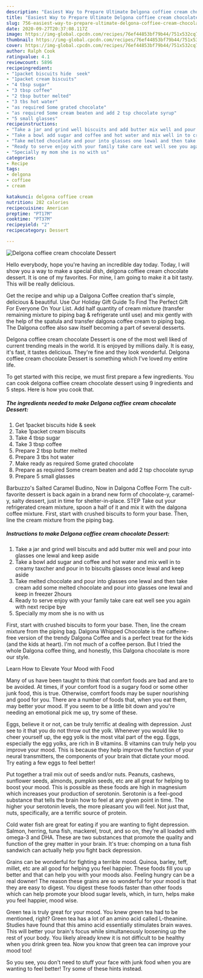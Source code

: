 ```yaml
---
description: "Easiest Way to Prepare Ultimate Delgona coffiee cream chocolate Dessert"
title: "Easiest Way to Prepare Ultimate Delgona coffiee cream chocolate Dessert"
slug: 756-easiest-way-to-prepare-ultimate-delgona-coffiee-cream-chocolate-dessert
date: 2020-09-27T20:37:08.117Z
image: https://img-global.cpcdn.com/recipes/76ef44853bf79b44/751x532cq70/delgona-coffiee-cream-chocolate-dessert-recipe-main-photo.jpg
thumbnail: https://img-global.cpcdn.com/recipes/76ef44853bf79b44/751x532cq70/delgona-coffiee-cream-chocolate-dessert-recipe-main-photo.jpg
cover: https://img-global.cpcdn.com/recipes/76ef44853bf79b44/751x532cq70/delgona-coffiee-cream-chocolate-dessert-recipe-main-photo.jpg
author: Ralph Cook
ratingvalue: 4.1
reviewcount: 5896
recipeingredient:
- "1packet biscuits hide  seek"
- "1packet cream biscuits"
- "4 tbsp sugar"
- "3 tbsp coffee"
- "2 tbsp butter melted"
- "3 tbs hot water"
- "as required Some grated chocolate"
- "as required Some cream beaten and add 2 tsp chocolate syrup"
- "5 small glasses"
recipeinstructions:
- "Take a jar and grind well biscuits and add butter mix well and pour into glasses one lewal and keep aside"
- "Take a bowl add sugar and coffee and hot water and mix well in to creamy taxcher and pour in to biscuits glasses once lewal and keep aside"
- "Take melted chocolate and pour into glasses one lewal and then take cream add some melted chocolate and pour into glasses one lewal and keep in freezer 2hours"
- "Ready to serve enjoy with your family take care eat well see you again with next recipe bye"
- "Specially my mom she is no with us"
categories:
- Recipe
tags:
- delgona
- coffiee
- cream

katakunci: delgona coffiee cream 
nutrition: 282 calories
recipecuisine: American
preptime: "PT17M"
cooktime: "PT37M"
recipeyield: "2"
recipecategory: Dessert

---
```



![Delgona coffiee cream chocolate Dessert](https://img-global.cpcdn.com/recipes/76ef44853bf79b44/751x532cq70/delgona-coffiee-cream-chocolate-dessert-recipe-main-photo.jpg)

Hello everybody, hope you're having an incredible day today. Today, I will show you a way to make a special dish, delgona coffiee cream chocolate dessert. It is one of my favorites. For mine, I am going to make it a bit tasty. This will be really delicious.

Get the recipe and whip up a Dalgona Coffee creation that&#39;s simple, delicious &amp; beautiful. Use Our Holiday Gift Guide To Find The Perfect Gift For Everyone On Your List. Add half quantity of cream mixture (transfer remaining mixture to piping bag &amp; refrigerate until use) and mix gently with the help of the spatula and transfer dalgona coffee cream to piping bag. The Dalgona coffee also saw itself becoming a part of several desserts.

Delgona coffiee cream chocolate Dessert is one of the most well liked of current trending meals in the world. It is enjoyed by millions daily. It is easy, it's fast, it tastes delicious. They're fine and they look wonderful. Delgona coffiee cream chocolate Dessert is something which I've loved my entire life.


To get started with this recipe, we must first prepare a few ingredients. You can cook delgona coffiee cream chocolate dessert using 9 ingredients and 5 steps. Here is how you cook that.

<!--inarticleads1-->

##### The ingredients needed to make Delgona coffiee cream chocolate Dessert:

1. Get 1packet biscuits hide &amp; seek
1. Take 1packet cream biscuits
1. Take 4 tbsp sugar
1. Take 3 tbsp coffee
1. Prepare 2 tbsp butter melted
1. Prepare 3 tbs hot water
1. Make ready as required Some grated chocolate
1. Prepare as required Some cream beaten and add 2 tsp chocolate syrup
1. Prepare 5 small glasses


Barbuzzo&#39;s Salted Caramel Budino, Now in Dalgona Coffee Form The cult-favorite dessert is back again in a brand new form of chocolate-y, caramel-y, salty dessert, just in time for shelter-in-place. STEP Take out your refrigerated cream mixture, spoon a half of it and mix it with the dalgona coffee mixture. First, start with crushed biscuits to form your base. Then, line the cream mixture from the piping bag. 

<!--inarticleads2-->

##### Instructions to make Delgona coffiee cream chocolate Dessert:

1. Take a jar and grind well biscuits and add butter mix well and pour into glasses one lewal and keep aside
1. Take a bowl add sugar and coffee and hot water and mix well in to creamy taxcher and pour in to biscuits glasses once lewal and keep aside
1. Take melted chocolate and pour into glasses one lewal and then take cream add some melted chocolate and pour into glasses one lewal and keep in freezer 2hours
1. Ready to serve enjoy with your family take care eat well see you again with next recipe bye
1. Specially my mom she is no with us


First, start with crushed biscuits to form your base. Then, line the cream mixture from the piping bag. Dalgona Whipped Chocolate is the caffeine-free version of the trendy Dalgona Coffee and is a perfect treat for the kids (and the kids at heart). I&#39;m not much of a coffee person. But I tried the whole Dalgona coffee thing, and honestly, this Dalgona chocolate is more our style. 

Learn How to Elevate Your Mood with Food


Many of us have been taught to think that comfort foods are bad and are to be avoided. At times, if your comfort food is a sugary food or some other junk food, this is true. Otherwise, comfort foods may be super nourishing and good for you. There are a number of foods that, when you eat them, may better your mood. If you seem to be a little bit down and you're needing an emotional pick me up, try some of these.

Eggs, believe it or not, can be truly terrific at dealing with depression. Just see to it that you do not throw out the yolk. Whenever you would like to cheer yourself up, the egg yolk is the most vital part of the egg. Eggs, especially the egg yolks, are rich in B vitamins. B vitamins can truly help you improve your mood. This is because they help improve the function of your neural transmitters, the components of your brain that dictate your mood. Try eating a few eggs to feel better!

Put together a trail mix out of seeds and/or nuts. Peanuts, cashews, sunflower seeds, almonds, pumpkin seeds, etc are all great for helping to boost your mood. This is possible as these foods are high in magnesium which increases your production of serotonin. Serotonin is a feel-good substance that tells the brain how to feel at any given point in time. The higher your serotonin levels, the more pleasant you will feel. Not just that, nuts, specifically, are a terrific source of protein.

Cold water fish are great for eating if you are wanting to fight depression. Salmon, herring, tuna fish, mackerel, trout, and so on, they're all loaded with omega-3 and DHA. These are two substances that promote the quality and function of the grey matter in your brain. It's true: chomping on a tuna fish sandwich can actually help you fight back depression. 

Grains can be wonderful for fighting a terrible mood. Quinoa, barley, teff, millet, etc are all good for helping you feel happier. These foods fill you up better and that can help you with your moods also. Feeling hungry can be a real downer! The reason these grains are so wonderful for your mood is that they are easy to digest. You digest these foods faster than other foods which can help promote your blood sugar levels, which, in turn, helps make you feel happier, mood wise.

Green tea is truly great for your mood. You knew green tea had to be mentioned, right? Green tea has a lot of an amino acid called L-theanine. Studies have found that this amino acid essentially stimulates brain waves. This will better your brain's focus while simultaneously loosening up the rest of your body. You likely already knew it is not difficult to be healthy when you drink green tea. Now you know that green tea can improve your mood too!

So you see, you don't need to stuff your face with junk food when you are wanting to feel better! Try  some  of  these  hints  instead.


